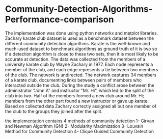 # Community-Detection-Algorithms-Performance-comparison
The implementation was done using python networkx and matplot libraries. Zachary karate club dataset is used as a benchmark dataset between the different community  detection algorithms. Karate is the well-known and much-used dataset to benchmark algorithms as  ground truth of it is two so if a detection algorithm is close to these two sets, then it is most likely to  be accurate at detection.
The data was collected from the members of a university karate club by  Wayne Zachary in 1977. Each node represents a member of the club, and each edge represents a  tie between two members of the club. The network is undirected. The network captures 34 members  of a karate club, documenting links between pairs of members who interacted outside the club.  During the study a conflict arose between the administrator "John A" and instructor "Mr. Hi", which  led to the split of the club into two. Half of the members formed a new club around Mr. Hi; members  from the other part found a new instructor or gave up karate. Based on collected data Zachary  correctly assigned all but one member of the club to the groups they joined after the split.


the implementation contains 4 methods of community detection
1- Girvan and Newman Algorithm (GN)
2-  Modularity Maximization
3-  Louvain Method for Community Detection
4- Clique Guided Community Detection

